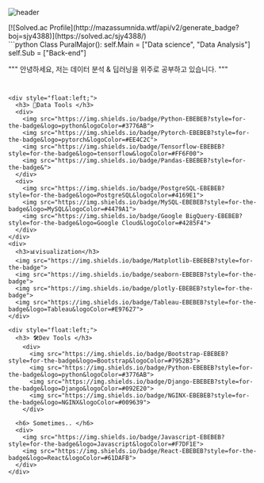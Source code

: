 ![header](https://capsule-render.vercel.app/api?type=waving&color=auto&height=200&section=header&text=Welcome-nl-&fontSize=65&animation=fadein&desc=Pural%20Major's%20Github&descSize=15)

<div style="float:center">
  [![Solved.ac Profile](http://mazassumnida.wtf/api/v2/generate_badge?boj=sjy4388)](https://solved.ac/sjy4388/)
</div>
```python
Class PuralMajor():
  self.Main = ["Data science", "Data Analysis"]
  self.Sub = ["Back-end"]

"""
안녕하세요,
저는 데이터 분석 & 딥러닝을 위주로 공부하고 있습니다.
"""
```


<div style="float:left;">
  <h3> 💾Data Tools </h3>
  <div>
    <img src="https://img.shields.io/badge/Python-EBEBEB?style=for-the-badge&logo=python&logoColor=#3776AB">
    <img src="https://img.shields.io/badge/Pytorch-EBEBEB?style=for-the-badge&logo=pytorch&logoColor=#EE4C2C">
    <img src="https://img.shields.io/badge/Tensorflow-EBEBEB?style=for-the-badge&logo=tensorflow&logoColor=#FF6F00">
    <img src="https://img.shields.io/badge/Pandas-EBEBEB?style=for-the-badge&">
  </div>
  <div>
    <img src="https://img.shields.io/badge/PostgreSQL-EBEBEB?style=for-the-badge&logo=PostgreSQL&logoColor=#4169E1">
    <img src="https://img.shields.io/badge/MySQL-EBEBEB?style=for-the-badge&logo=MySQL&logoColor=#4479A1">
    <img src="https://img.shields.io/badge/Google BigQuery-EBEBEB?style=for-the-badge&logo=Google Cloud&logoColor=#4285F4">
  </div>
</div>
<div>
  <h3>📊visualization</h3>
  <img src="https://img.shields.io/badge/Matplotlib-EBEBEB?style=for-the-badge">
  <img src="https://img.shields.io/badge/seaborn-EBEBEB?style=for-the-badge">
  <img src="https://img.shields.io/badge/plotly-EBEBEB?style=for-the-badge">
  <img src="https://img.shields.io/badge/Tableau-EBEBEB?style=for-the-badge&logo=Tableau&logoColor=#E97627">
</div>

<div style="float:left;">
  <h3> 🛠Dev Tools </h3>
    <div>
      <img src="https://img.shields.io/badge/Bootstrap-EBEBEB?style=for-the-badge&logo=Bootstrap&logoColor=#7952B3">
      <img src="https://img.shields.io/badge/Python-EBEBEB?style=for-the-badge&logo=python&logoColor=#3776AB">
      <img src="https://img.shields.io/badge/Django-EBEBEB?style=for-the-badge&logo=Django&logoColor=#092E20">
      <img src="https://img.shields.io/badge/NGINX-EBEBEB?style=for-the-badge&logo=NGINX&logoColor=#009639">
    </div>
  
  <h6> Sometimes.. </h6>
  <div>
    <img src="https://img.shields.io/badge/Javascript-EBEBEB?style=for-the-badge&logo=Javascript&logoColor=#F7DF1E">
    <img src="https://img.shields.io/badge/React-EBEBEB?style=for-the-badge&logo=React&logoColor=#61DAFB">
  </div>
</div>
